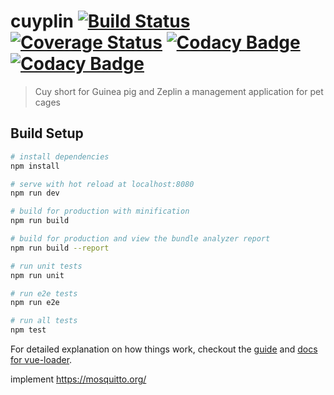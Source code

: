 # cuyplin [![Build Status](https://travis-ci.org/cuyplin/web.svg?branch=master)](https://travis-ci.org/cuyplin/web) [![Coverage Status](https://coveralls.io/repos/github/cuyplin/web/badge.svg?branch=master)](https://coveralls.io/github/cuyplin/web?branch=master) [![Codacy Badge](https://api.codacy.com/project/badge/Grade/86e4f3d3546d4d738c37615b094d6ad8)](https://www.codacy.com/app/DeltaLikeM/web?utm_source=github.com&amp;utm_medium=referral&amp;utm_content=cuyplin/web&amp;utm_campaign=Badge_Grade) [![Codacy Badge](https://api.codacy.com/project/badge/Coverage/86e4f3d3546d4d738c37615b094d6ad8)](https://www.codacy.com/app/DeltaLikeM/web?utm_source=github.com&utm_medium=referral&utm_content=blimps/web&utm_campaign=Badge_Coverage)

> Cuy short for Guinea pig and Zeplin a management application for pet cages

## Build Setup

``` bash
# install dependencies
npm install

# serve with hot reload at localhost:8080
npm run dev

# build for production with minification
npm run build

# build for production and view the bundle analyzer report
npm run build --report

# run unit tests
npm run unit

# run e2e tests
npm run e2e

# run all tests
npm test
```

For detailed explanation on how things work, checkout the [guide](http://vuejs-templates.github.io/webpack/) and [docs for vue-loader](http://vuejs.github.io/vue-loader).

implement https://mosquitto.org/
